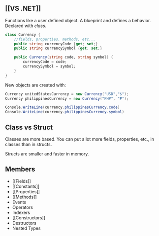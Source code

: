 [[VS .NET]]
---
Functions like a user defined object. A blueprint and defines a behavior.
Declared with *class*.

```c#
class Currency {
	//fields, properties, methods, etc...
	public string currencyCode {get; set;}
	public string currencySymbol {get; set;}

	public Currency(string code, string symbol) {
		currencyCode = code;
		currencySymbol = symbol;
	}
}
```

New objects are created with:
```c#
Currency unitedStatesCurrency = new Currency("USD","$");
Currency philippinesCurrency = new Currency("PHP", "₱");

Console.WriteLine(currency.philippinesCurrency.code)
Console.WriteLine(currency.philippinesCurrency.symbol)
```


## Class vs Struct
Classes are more based. You can put a lot more fields, properties, etc., in classes than in structs.

Structs are smaller and faster in memory.


## Members
- [[Fields]]
- [[Constants]]
- [[Properties]]
- [[Methods]]
- Events
- Operators
- Indexers
- [[Constructors]]
- Destructors
- Nested Types